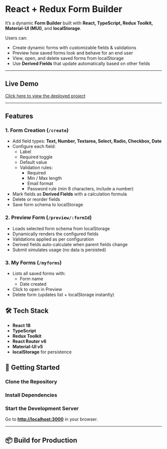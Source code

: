 #  React + Redux Form Builder
It’s a dynamic **Form Builder** built with **React, TypeScript, Redux Toolkit, Material-UI (MUI)**, and **localStorage**.

Users can:
- Create dynamic forms with customizable fields & validations
- Preview how saved forms look and behave for an end user
- View, open, and delete saved forms from localStorage
- Use **Derived Fields** that update automatically based on other fields

---

##  Live Demo
[Click here to view the deployed project](YOUR_DEPLOYMENT_LINK)

---

## Features

### 1. **Form Creation** (`/create`)
- Add field types: **Text, Number, Textarea, Select, Radio, Checkbox, Date**
- Configure each field:
  - Label
  - Required toggle
  - Default value
  - Validation rules:
    - Required
    - Min / Max length
    - Email format
    - Password rule (min 8 characters, include a number)
- Mark fields as **Derived Fields** with a calculation formula
- Delete or reorder fields
- Save form schema to localStorage

### 2. **Preview Form** (`/preview/:formId`)
- Loads selected form schema from localStorage
- Dynamically renders the configured fields
- Validations applied as per configuration
- Derived fields auto-calculate when parent fields change
- Submit simulates usage (no data is persisted)

### 3. **My Forms** (`/myforms`)
- Lists all saved forms with:
  - Form name
  - Date created
- Click to open in Preview
- Delete form (updates list + localStorage instantly)

## 🛠 Tech Stack
- **React 18**
- **TypeScript**
- **Redux Toolkit**
- **React Router v6**
- **Material-UI v5**
- **localStorage** for persistence

## 🏃 Getting Started

### Clone the Repository

### Install Dependencies

### Start the Development Server
Go to [**http://localhost:3000**](http://localhost:3000) in your browser.

---

## 📦 Build for Production
